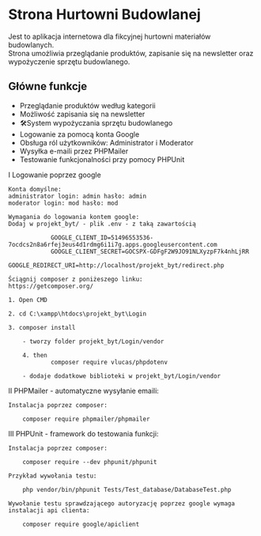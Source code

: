 # Strona Hurtowni Budowlanej 

Jest to aplikacja internetowa dla fikcyjnej hurtowni materiałów budowlanych.  
Strona umożliwia przeglądanie produktów, zapisanie się na newsletter oraz wypożyczenie sprzętu budowlanego.

## Główne funkcje

- Przeglądanie produktów według kategorii
- Możliwość zapisania się na newsletter
- 🛠System wypożyczania sprzętu budowlanego
- Logowanie za pomocą konta Google
- Obsługa ról użytkowników: Administrator i Moderator
- Wysyłka e-maili przez PHPMailer
- Testowanie funkcjonalności przy pomocy PHPUnit

I Logowanie poprzez google

    Konta domyślne:
    administrator login: admin hasło: admin
    moderator login: mod hasło: mod

    Wymagania do logowania kontem google:
    Dodaj w projekt_byt/ - plik .env - z taką zawartością

    			GOOGLE_CLIENT_ID=51496553536-7ocdcs2n8a6rfej3eus4d1rdmg6i1i7g.apps.googleusercontent.com
    			GOOGLE_CLIENT_SECRET=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
    			GOOGLE_REDIRECT_URI=http://localhost/projekt_byt/redirect.php

    Ściągnij composer z poniżeszego linku:
    https://getcomposer.org/

    1. Open CMD

    2. cd C:\xampp\htdocs\projekt_byt\Login

    3. composer install

    	- tworzy folder projekt_byt/Login/vendor

    	4. then
    			composer require vlucas/phpdotenv

    	- dodaje dodatkowe biblioteki w projekt_byt/Login/vendor

II PHPMailer - automatyczne wysyłanie emaili:

    Instalacja poprzez composer:

        composer require phpmailer/phpmailer

III PHPUnit - framework do testowania funkcji:

    Instalacja poprzez composer:

        composer require --dev phpunit/phpunit

    Przykład wywołania testu:

        php vendor/bin/phpunit Tests/Test_database/DatabaseTest.php

    Wywołanie testu sprawdzającego autoryzację poprzez google wymaga instalacji api clienta:

        composer require google/apiclient
